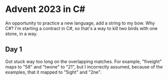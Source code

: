 # Advent 2023 in C\#

An opportunity to practice a new language, add a string to my bow.
Why C#? I'm starting a contract in C#, so that's a way to kill two birds with
one stone, in a way.

## Day 1

Got stuck way too long on the overlapping matches. For example, "fiveight" maps
to "58" and "twone" to "21", but I incorrectly assumed, because of the
examples, that it mapped to "5ight" and "2ne".
